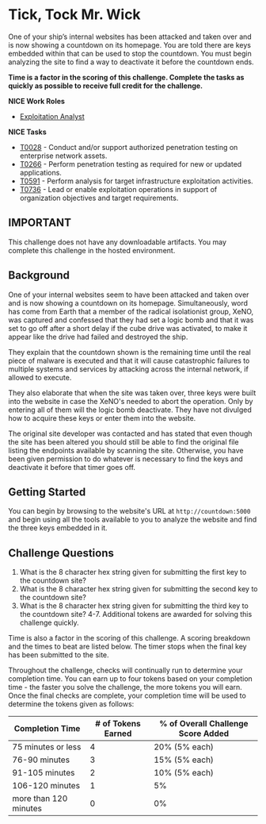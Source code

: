 # Tick, Tock Mr. Wick

One of your ship’s internal websites has been attacked and taken over and is now showing a countdown on its homepage. You are told there are keys embedded within that can be used to stop the countdown. You must begin analyzing the site to find a way to deactivate it before the countdown ends.

**Time is a factor in the scoring of this challenge. Complete the tasks as quickly as possible to receive full credit for the challenge.** 

**NICE Work Roles**

- [Exploitation Analyst](https://niccs.cisa.gov/workforce-development/nice-framework)

**NICE Tasks**

- [T0028](https://niccs.cisa.gov/workforce-development/nice-framework) - Conduct and/or support authorized penetration testing on enterprise network assets.
- [T0266](https://niccs.cisa.gov/workforce-development/nice-framework) - Perform penetration testing as required for new or updated applications.
- [T0591](https://niccs.cisa.gov/workforce-development/nice-framework) - Perform analysis for target infrastructure exploitation activities.
- [T0736](https://niccs.cisa.gov/workforce-development/nice-framework) - Lead or enable exploitation operations in support of organization objectives and target requirements.

## IMPORTANT

This challenge does not have any downloadable artifacts. You may complete this challenge in the hosted environment.

## Background  

One of your internal websites seem to have been attacked and taken over and is now showing a countdown on its homepage. Simultaneously, word has come from Earth that a member of the radical isolationist group, XeNO, was captured and confessed that they had set a logic bomb and that it was set to go off after a short delay if the cube drive was activated, to make it appear like the drive had failed and destroyed the ship. 

They explain that the countdown shown is the remaining time until the real piece of malware is executed and that it will cause catastrophic failures to multiple systems and services by attacking across the internal network, if allowed to execute.

They also elaborate that when the site was taken over, three keys were built into the website in case the XeNO's needed to abort the operation. Only by entering all of them will the logic bomb deactivate. They have not divulged how to acquire these keys or enter them into the website. 

The original site developer was contacted and has stated that even though the site has been altered you should still be able to find the original file listing the endpoints available by scanning the site. Otherwise, you have been given permission to do whatever is necessary to find the keys and deactivate it before that timer goes off.


## Getting Started

You can begin by browsing to the website's URL at `http://countdown:5000` and begin using all the tools available to you to analyze the website and find the three keys embedded in it.

## Challenge Questions


1. What is the 8 character hex string given for submitting the first key to the countdown site?
2. What is the 8 character hex string given for submitting the second key to the countdown site?
3. What is the 8 character hex string given for submitting the third key to the countdown site?
4-7. Additional tokens are awarded for solving this challenge quickly. 

Time is also a factor in the scoring of this challenge. A scoring breakdown and the times to beat are listed below. The timer stops when the final key has been submitted to the site.

Throughout the challenge, checks will continually run to determine your completion time. You can earn up to four tokens based on your completion time - the faster you solve the challenge, the more tokens you will earn. Once the final checks are complete, your completion time will be used to determine the tokens given as follows:

| Completion Time  | # of Tokens Earned  |  % of Overall Challenge Score Added   |
|-------------|-----------|-------------|
|  75 minutes or less | 4 | 20% (5% each) |
|  76-90 minutes | 3 | 15% (5% each) |
|  91-105 minutes | 2 | 10% (5% each) |
|  106-120 minutes | 1 | 5% |
|  more than 120 minutes  | 0 | 0% |

